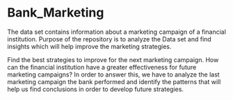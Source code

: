 # Bank_Marketing
The data set contains information about a marketing campaign of a financial institution. Purpose of the repository is to analyze the Data set and find insights which will help improve the marketing strategies.

Find the best strategies to improve for the next marketing campaign. How can the financial institution have a greater effectiveness for future marketing campaigns? In order to answer this, we have to analyze the last marketing campaign the bank performed and identify the patterns that will help us find conclusions in order to develop future strategies.
